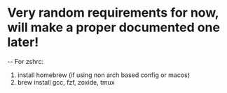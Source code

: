 # Very random requirements for now, will make a proper documented one later!

-- For zshrc:
1. install homebrew (if using non arch based config or macos)
2. brew install gcc, fzf, zoxide, tmux
